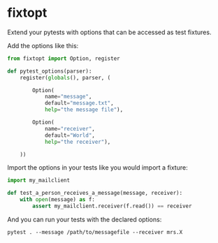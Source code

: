 # fixtopt

Extend your pytests with options that can be accessed as test fixtures.

Add the options like this:

```python
from fixtopt import Option, register

def pytest_options(parser):
    register(globals(), parser, (

        Option(
            name="message",
            default="message.txt",
            help="the message file"),

        Option(
            name="receiver",
            default="World",
            help="the receiver"),

    ))
```

Import the options in your tests like you would import a fixture:

```python
import my_mailclient

def test_a_person_receives_a_message(message, receiver):
    with open(message) as f:
        assert my_mailclient.receiver(f.read()) == receiver
```

And you can run your tests with the declared options:

```shell
pytest . --message /path/to/messagefile --receiver mrs.X
```